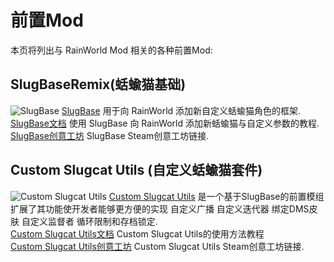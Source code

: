 # 前置Mod

本页将列出与 RainWorld Mod 相关的各种前置Mod:

## SlugBaseRemix(蛞蝓猫基础)
![SlugBase](https://images.steamusercontent.com/ugc/2022715295187184723/9CDE1968D3A8B19FD26F5A3FDDCE21EC88DAB8D2/?imw=200&ima=fit&impolicy=Letterbox)
[SlugBase](https://github.com/SlimeCubed/SlugBaseRemix) 用于向 RainWorld 添加新自定义蛞蝓猫角色的框架.  
[SlugBase文档](https://slimecubed.github.io/slugbase/articles/template.html) 使用 SlugBase 向 RainWorld 添加新蛞蝓猫与自定义参数的教程.  
[SlugBase创意工坊](https://steamcommunity.com/sharedfiles/filedetails/?id=2933196558) SlugBase Steam创意工坊链接.  


## Custom Slugcat Utils (自定义蛞蝓猫套件)
![Custom Slugcat Utils](https://images.steamusercontent.com/ugc/12967673070120347503/1372222D4D426D24027CBB666DC95AF3CB3347BD/?imw=200&ima=fit&impolicy=Letterbox)
[Custom Slugcat Utils](https://github.com/pkuyo/Custom-Slugcat-Utils) 是一个基于SlugBase的前置模组扩展了其功能使开发者能够更方便的实现 自定义广播 自定义迭代器 绑定DMS皮肤 自定义监督者 循环限制和存档锁定.  
[Custom Slugcat Utils文档](https://github.com/pkuyo/Custom-Slugcat-Utils/blob/master/doc/doc.md) Custom Slugcat Utils的使用方法教程  
[Custom Slugcat Utils创意工坊](https://steamcommunity.com/workshop/filedetails/?id=3475618469) Custom Slugcat Utils Steam创意工坊链接.  